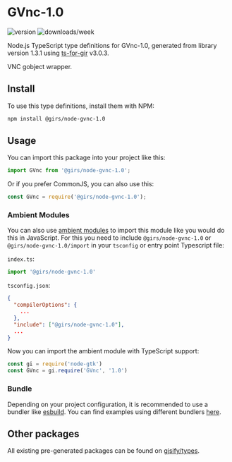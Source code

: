 
# GVnc-1.0

![version](https://img.shields.io/npm/v/@girs/node-gvnc-1.0)
![downloads/week](https://img.shields.io/npm/dw/@girs/node-gvnc-1.0)


Node.js TypeScript type definitions for GVnc-1.0, generated from library version 1.3.1 using [ts-for-gir](https://github.com/gjsify/ts-for-gir) v3.0.3.

VNC gobject wrapper.

## Install

To use this type definitions, install them with NPM:
```bash
npm install @girs/node-gvnc-1.0
```

## Usage

You can import this package into your project like this:
```ts
import GVnc from '@girs/node-gvnc-1.0';
```

Or if you prefer CommonJS, you can also use this:
```ts
const GVnc = require('@girs/node-gvnc-1.0');
```

### Ambient Modules

You can also use [ambient modules](https://github.com/gjsify/ts-for-gir/tree/main/packages/cli#ambient-modules) to import this module like you would do this in JavaScript.
For this you need to include `@girs/node-gvnc-1.0` or `@girs/node-gvnc-1.0/import` in your `tsconfig` or entry point Typescript file:

`index.ts`:
```ts
import '@girs/node-gvnc-1.0'
```

`tsconfig.json`:
```json
{
  "compilerOptions": {
    ...
  },
  "include": ["@girs/node-gvnc-1.0"],
  ...
}
```

Now you can import the ambient module with TypeScript support: 

```ts
const gi = require('node-gtk')
const GVnc = gi.require('GVnc', '1.0')
```


### Bundle

Depending on your project configuration, it is recommended to use a bundler like [esbuild](https://esbuild.github.io/). You can find examples using different bundlers [here](https://github.com/gjsify/ts-for-gir/tree/main/examples).

## Other packages

All existing pre-generated packages can be found on [gjsify/types](https://github.com/gjsify/types).

